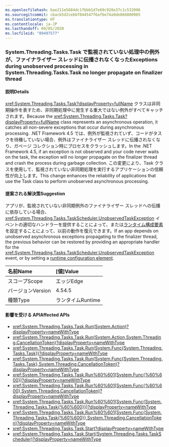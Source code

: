 ```yaml
---
ms.openlocfilehash: bae211e5684dc1fbbb1d7e69c928e37c1c532096
ms.sourcegitcommit: cbacb5d2cebbf044547f6af6e74a9de866800985
ms.translationtype: HT
ms.contentlocale: ja-JP
ms.lasthandoff: 09/05/2020
ms.locfileid: "89497577"
---
```

### <a name="exceptions-during-unobserved-processing-in-systemthreadingtaskstask-no-longer-propagate-on-finalizer-thread"></a><span data-ttu-id="d0743-101">System.Threading.Tasks.Task で監視されていない処理中の例外が、ファイナライザー スレッドに伝播されなくなった</span><span class="sxs-lookup"><span data-stu-id="d0743-101">Exceptions during unobserved processing in System.Threading.Tasks.Task no longer propagate on finalizer thread</span></span>

#### <a name="details"></a><span data-ttu-id="d0743-102">説明</span><span class="sxs-lookup"><span data-stu-id="d0743-102">Details</span></span>

<span data-ttu-id="d0743-103"><xref:System.Threading.Tasks.Task?displayProperty=fullName> クラスは非同期操作を表すため、非同期処理中に発生する重大ではない例外がすべてキャッチされます。</span><span class="sxs-lookup"><span data-stu-id="d0743-103">Because the <xref:System.Threading.Tasks.Task?displayProperty=fullName> class represents an asynchronous operation, it catches all non-severe exceptions that occur during asynchronous processing.</span></span> <span data-ttu-id="d0743-104">.NET Framework 4.5 では、例外が監視されていず、コードがタスクを待機していない場合、例外はファイナライザー スレッドに伝播されなくなり、ガベージ コレクション時にプロセスをクラッシュします。</span><span class="sxs-lookup"><span data-stu-id="d0743-104">In the .NET Framework 4.5, if an exception is not observed and your code never waits on the task, the exception will no longer propagate on the finalizer thread and crash the process during garbage collection.</span></span> <span data-ttu-id="d0743-105">この変更により、Task クラスを使用して、監視されていない非同期処理を実行するアプリケーションの信頼性が向上します。</span><span class="sxs-lookup"><span data-stu-id="d0743-105">This change enhances the reliability of applications that use the Task class to perform unobserved asynchronous processing.</span></span>

#### <a name="suggestion"></a><span data-ttu-id="d0743-106">提案される解決策</span><span class="sxs-lookup"><span data-stu-id="d0743-106">Suggestion</span></span>

<span data-ttu-id="d0743-107">アプリが、監視されていない非同期例外のファイナライザー スレッドへの伝播に依存している場合、<xref:System.Threading.Tasks.TaskScheduler.UnobservedTaskException> イベントの適切なハンドラーを提供することによって、または[ランタイム構成要素](~/docs/framework/configure-apps/file-schema/runtime/throwunobservedtaskexceptions-element.md)を設定することによって、以前の動作を復元できます。</span><span class="sxs-lookup"><span data-stu-id="d0743-107">If an app depends on unobserved asynchronous exceptions propagating to the finalizer thread, the previous behavior can be restored by providing an appropriate handler for the <xref:System.Threading.Tasks.TaskScheduler.UnobservedTaskException> event, or by setting a [runtime configuration element](~/docs/framework/configure-apps/file-schema/runtime/throwunobservedtaskexceptions-element.md).</span></span>

| <span data-ttu-id="d0743-108">名前</span><span class="sxs-lookup"><span data-stu-id="d0743-108">Name</span></span>    | <span data-ttu-id="d0743-109">[値]</span><span class="sxs-lookup"><span data-stu-id="d0743-109">Value</span></span>       |
|:--------|:------------|
| <span data-ttu-id="d0743-110">スコープ</span><span class="sxs-lookup"><span data-stu-id="d0743-110">Scope</span></span>   |<span data-ttu-id="d0743-111">エッジ</span><span class="sxs-lookup"><span data-stu-id="d0743-111">Edge</span></span>|
|<span data-ttu-id="d0743-112">バージョン</span><span class="sxs-lookup"><span data-stu-id="d0743-112">Version</span></span>|<span data-ttu-id="d0743-113">4.5</span><span class="sxs-lookup"><span data-stu-id="d0743-113">4.5</span></span>|
|<span data-ttu-id="d0743-114">種類</span><span class="sxs-lookup"><span data-stu-id="d0743-114">Type</span></span>|<span data-ttu-id="d0743-115">ランタイム</span><span class="sxs-lookup"><span data-stu-id="d0743-115">Runtime</span></span>|

#### <a name="affected-apis"></a><span data-ttu-id="d0743-116">影響を受ける API</span><span class="sxs-lookup"><span data-stu-id="d0743-116">Affected APIs</span></span>

- <xref:System.Threading.Tasks.Task.Run(System.Action)?displayProperty=nameWithType>
- <xref:System.Threading.Tasks.Task.Run(System.Action,System.Threading.CancellationToken)?displayProperty=nameWithType>
- <xref:System.Threading.Tasks.Task.Run(System.Func{System.Threading.Tasks.Task})?displayProperty=nameWithType>
- <xref:System.Threading.Tasks.Task.Run(System.Func{System.Threading.Tasks.Task},System.Threading.CancellationToken)?displayProperty=nameWithType>
- <xref:System.Threading.Tasks.Task.Run%60%601(System.Func{%60%600})?displayProperty=nameWithType>
- <xref:System.Threading.Tasks.Task.Run%60%601(System.Func{%60%600},System.Threading.CancellationToken)?displayProperty=nameWithType>
- <xref:System.Threading.Tasks.Task.Run%60%601(System.Func{System.Threading.Tasks.Task{%60%600}})?displayProperty=nameWithType>
- <xref:System.Threading.Tasks.Task.Run%60%601(System.Func{System.Threading.Tasks.Task{%60%600}},System.Threading.CancellationToken)?displayProperty=nameWithType>
- <xref:System.Threading.Tasks.Task.Start?displayProperty=nameWithType>
- <xref:System.Threading.Tasks.Task.Start(System.Threading.Tasks.TaskScheduler)?displayProperty=nameWithType>

<!--

#### Affected APIs

- `M:System.Threading.Tasks.Task.Run(System.Action)`
- `M:System.Threading.Tasks.Task.Run(System.Action,System.Threading.CancellationToken)`
- `M:System.Threading.Tasks.Task.Run(System.Func{System.Threading.Tasks.Task})`
- `M:System.Threading.Tasks.Task.Run(System.Func{System.Threading.Tasks.Task},System.Threading.CancellationToken)`
- ``M:System.Threading.Tasks.Task.Run``1(System.Func{``0})``
- ``M:System.Threading.Tasks.Task.Run``1(System.Func{``0},System.Threading.CancellationToken)``
- ``M:System.Threading.Tasks.Task.Run``1(System.Func{System.Threading.Tasks.Task{``0}})``
- ``M:System.Threading.Tasks.Task.Run``1(System.Func{System.Threading.Tasks.Task{``0}},System.Threading.CancellationToken)``
- `M:System.Threading.Tasks.Task.Start`
- `M:System.Threading.Tasks.Task.Start(System.Threading.Tasks.TaskScheduler)`

-->
